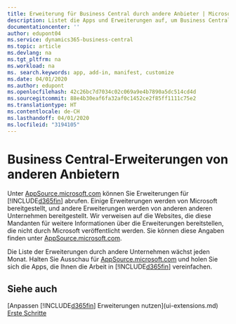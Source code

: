 ```yaml
---
title: Erweiterung für Business Central durch andere Anbieter | Microsoft Docs
description: Listet die Apps und Erweiterungen auf, um Business Central, die von anderen Mandanten bereitgestellt werden, anzupassen.
documentationcenter: ''
author: edupont04
ms.service: dynamics365-business-central
ms.topic: article
ms.devlang: na
ms.tgt_pltfrm: na
ms.workload: na
ms. search.keywords: app, add-in, manifest, customize
ms.date: 04/01/2020
ms.author: edupont
ms.openlocfilehash: 42c26bc7d7034c02c069a9e4b7890a5dc514cd4d
ms.sourcegitcommit: 88e4b30eaf6fa32af0c1452ce2f85ff1111c75e2
ms.translationtype: HT
ms.contentlocale: de-CH
ms.lasthandoff: 04/01/2020
ms.locfileid: "3194105"
---
```

# <a name="business-central-extensions-by-other-providers"></a>Business Central-Erweiterungen von anderen Anbietern
Unter [AppSource.microsoft.com](https://appsource.microsoft.com/) können Sie Erweiterungen für [!INCLUDE[d365fin](includes/d365fin_md.md)] abrufen. Einige Erweiterungen werden von Microsoft bereitgestellt, und andere Erweiterungen werden von anderen anderen Unternehmen bereitgestellt. Wir verweisen auf die Websites, die diese Mandanten für weitere Informationen über die Erweiterungen bereitstellen, die nicht durch Microsoft veröffentlicht werden. Sie können diese Angaben finden unter [AppSource.microsoft.com](https://appsource.microsoft.com/marketplace/apps?product=dynamics-365%3Bdynamics-365-business-central&page=1).  

Die Liste der Erweiterungen durch andere Unternehmen wächst jeden Monat. Halten Sie Ausschau für [AppSource.microsoft.com](https://appsource.microsoft.com/marketplace/apps?product=dynamics-365%3Bdynamics-365-business-central&page=1) und holen Sie sich die Apps, die Ihnen die Arbeit in [!INCLUDE[d365fin](includes/d365fin_md.md)] vereinfachen.  

## <a name="see-also"></a>Siehe auch
[Anpassen [!INCLUDE[d365fin](includes/d365fin_md.md)] Erweiterungen nutzen](ui-extensions.md)  
[Erste Schritte](product-get-started.md)  
